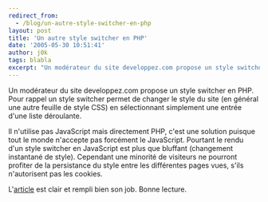 ```yaml
---
redirect_from:
  - /blog/un-autre-style-switcher-en-php
layout: post
title: 'Un autre style switcher en PHP'
date: '2005-05-30 10:51:41'
author: j0k
tags: blabla
excerpt: "Un modérateur du site developpez.com propose un style switcher en PHP.   Pour rappel un style switcher permet de changer le style du site (en général une autre feuille de style CSS) en sélectionnant simplement une entrée d'une liste déroulante.  \n  \nIl n'utilise pas JavaScript mais directement PHP, c'est une solution puisque tout le monde n'accepte pas      …"
---
```


Un modérateur du site developpez.com propose un style switcher en PHP.   Pour rappel un style switcher permet de changer le style du site (en général une autre feuille de style CSS) en sélectionnant simplement une entrée d'une liste déroulante.

Il n'utilise pas JavaScript mais directement PHP, c'est une solution puisque tout le monde n'accepte pas forcément le JavaScript. Pourtant le rendu d'un style switcher en JavaScript est plus que bluffant (changement instantané de style). Cependant une minorité de visiteurs ne pourront profiter de la persistance du style entre les différentes pages vues, s'ils n'autorisent pas les cookies.

L'[article](http://giminik.developpez.com/articles/php/style-switcher/) est clair et rempli bien son job.   Bonne lecture.
